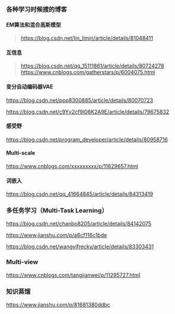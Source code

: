### 各种学习时候搜的博客

#### EM算法和混合高斯模型

> https://blog.csdn.net/lin_limin/article/details/81048411

#### 互信息

> https://blog.csdn.net/qq_15111861/article/details/80724278
> https://www.cnblogs.com/gatherstars/p/6004075.html

#### 变分自动编码器VAE

https://blog.csdn.net/ppp8300885/article/details/80070723

https://blog.csdn.net/c9Yv2cf9I06K2A9E/article/details/79675832

#### 感受野

https://blog.csdn.net/program_developer/article/details/80958716

#### Multi-scale

https://www.cnblogs.com/xxxxxxxxx/p/11629657.html

#### 词嵌入

https://blog.csdn.net/qq_41664845/article/details/84313419

### 多任务学习（Multi-Task Learning）

 https://blog.csdn.net/chanbo8205/article/details/84142075 

 https://www.jianshu.com/p/a6cf116c1bde 

 https://blog.csdn.net/wangyjfrecky/article/details/83303431 

### Multi-view

 https://www.cnblogs.com/tangjianwei/p/11295727.html 

### 知识蒸馏

 https://www.jianshu.com/p/81681380ddbc 